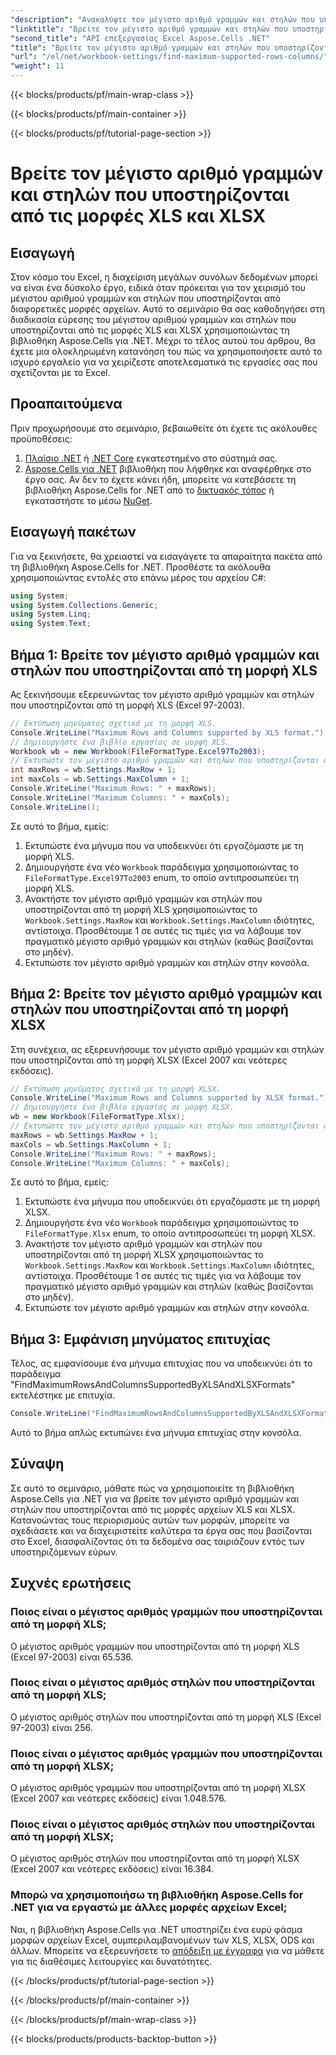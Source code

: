 ```yaml
---
"description": "Ανακαλύψτε τον μέγιστο αριθμό γραμμών και στηλών που υποστηρίζονται από τις μορφές XLS και XLSX χρησιμοποιώντας το Aspose.Cells για .NET. Μεγιστοποιήστε τη διαχείριση δεδομένων Excel με αυτό το ολοκληρωμένο σεμινάριο."
"linktitle": "Βρείτε τον μέγιστο αριθμό γραμμών και στηλών που υποστηρίζονται από τις μορφές XLS και XLSX"
"second_title": "API επεξεργασίας Excel Aspose.Cells .NET"
"title": "Βρείτε τον μέγιστο αριθμό γραμμών και στηλών που υποστηρίζονται από τις μορφές XLS και XLSX"
"url": "/el/net/workbook-settings/find-maximum-supported-rows-columns/"
"weight": 11
---
```


{{< blocks/products/pf/main-wrap-class >}}

{{< blocks/products/pf/main-container >}}

{{< blocks/products/pf/tutorial-page-section >}}

# Βρείτε τον μέγιστο αριθμό γραμμών και στηλών που υποστηρίζονται από τις μορφές XLS και XLSX

## Εισαγωγή
Στον κόσμο του Excel, η διαχείριση μεγάλων συνόλων δεδομένων μπορεί να είναι ένα δύσκολο έργο, ειδικά όταν πρόκειται για τον χειρισμό του μέγιστου αριθμού γραμμών και στηλών που υποστηρίζονται από διαφορετικές μορφές αρχείων. Αυτό το σεμινάριο θα σας καθοδηγήσει στη διαδικασία εύρεσης του μέγιστου αριθμού γραμμών και στηλών που υποστηρίζονται από τις μορφές XLS και XLSX χρησιμοποιώντας τη βιβλιοθήκη Aspose.Cells για .NET. Μέχρι το τέλος αυτού του άρθρου, θα έχετε μια ολοκληρωμένη κατανόηση του πώς να χρησιμοποιήσετε αυτό το ισχυρό εργαλείο για να χειρίζεστε αποτελεσματικά τις εργασίες σας που σχετίζονται με το Excel.
## Προαπαιτούμενα
Πριν προχωρήσουμε στο σεμινάριο, βεβαιωθείτε ότι έχετε τις ακόλουθες προϋποθέσεις:
1. [Πλαίσιο .NET](https://dotnet.microsoft.com/en-us/download) ή [.NET Core](https://dotnet.microsoft.com/en-us/download) εγκατεστημένο στο σύστημά σας.
2. [Aspose.Cells για .NET](https://releases.aspose.com/cells/net/) βιβλιοθήκη που λήφθηκε και αναφέρθηκε στο έργο σας.
Αν δεν το έχετε κάνει ήδη, μπορείτε να κατεβάσετε τη βιβλιοθήκη Aspose.Cells for .NET από το [δικτυακός τόπος](https://releases.aspose.com/cells/net/) ή εγκαταστήστε το μέσω [NuGet](https://www.nuget.org/packages/Aspose.Cells/).
## Εισαγωγή πακέτων
Για να ξεκινήσετε, θα χρειαστεί να εισαγάγετε τα απαραίτητα πακέτα από τη βιβλιοθήκη Aspose.Cells for .NET. Προσθέστε τα ακόλουθα χρησιμοποιώντας εντολές στο επάνω μέρος του αρχείου C#:
```csharp
using System;
using System.Collections.Generic;
using System.Linq;
using System.Text;
```
## Βήμα 1: Βρείτε τον μέγιστο αριθμό γραμμών και στηλών που υποστηρίζονται από τη μορφή XLS
Ας ξεκινήσουμε εξερευνώντας τον μέγιστο αριθμό γραμμών και στηλών που υποστηρίζονται από τη μορφή XLS (Excel 97-2003).
```csharp
// Εκτύπωση μηνύματος σχετικά με τη μορφή XLS.
Console.WriteLine("Maximum Rows and Columns supported by XLS format.");
// Δημιουργήστε ένα βιβλίο εργασίας σε μορφή XLS.
Workbook wb = new Workbook(FileFormatType.Excel97To2003);
// Εκτυπώστε τον μέγιστο αριθμό γραμμών και στηλών που υποστηρίζονται από τη μορφή XLS.
int maxRows = wb.Settings.MaxRow + 1;
int maxCols = wb.Settings.MaxColumn + 1;
Console.WriteLine("Maximum Rows: " + maxRows);
Console.WriteLine("Maximum Columns: " + maxCols);
Console.WriteLine();
```
Σε αυτό το βήμα, εμείς:
1. Εκτυπώστε ένα μήνυμα που να υποδεικνύει ότι εργαζόμαστε με τη μορφή XLS.
2. Δημιουργήστε ένα νέο `Workbook` παράδειγμα χρησιμοποιώντας το `FileFormatType.Excel97To2003` enum, το οποίο αντιπροσωπεύει τη μορφή XLS.
3. Ανακτήστε τον μέγιστο αριθμό γραμμών και στηλών που υποστηρίζονται από τη μορφή XLS χρησιμοποιώντας το `Workbook.Settings.MaxRow` και `Workbook.Settings.MaxColumn` ιδιότητες, αντίστοιχα. Προσθέτουμε 1 σε αυτές τις τιμές για να λάβουμε τον πραγματικό μέγιστο αριθμό γραμμών και στηλών (καθώς βασίζονται στο μηδέν).
4. Εκτυπώστε τον μέγιστο αριθμό γραμμών και στηλών στην κονσόλα.
## Βήμα 2: Βρείτε τον μέγιστο αριθμό γραμμών και στηλών που υποστηρίζονται από τη μορφή XLSX
Στη συνέχεια, ας εξερευνήσουμε τον μέγιστο αριθμό γραμμών και στηλών που υποστηρίζονται από τη μορφή XLSX (Excel 2007 και νεότερες εκδόσεις).
```csharp
// Εκτύπωση μηνύματος σχετικά με τη μορφή XLSX.
Console.WriteLine("Maximum Rows and Columns supported by XLSX format.");
// Δημιουργήστε ένα βιβλίο εργασίας σε μορφή XLSX.
wb = new Workbook(FileFormatType.Xlsx);
// Εκτυπώστε τον μέγιστο αριθμό γραμμών και στηλών που υποστηρίζονται από τη μορφή XLSX.
maxRows = wb.Settings.MaxRow + 1;
maxCols = wb.Settings.MaxColumn + 1;
Console.WriteLine("Maximum Rows: " + maxRows);
Console.WriteLine("Maximum Columns: " + maxCols);
```
Σε αυτό το βήμα, εμείς:
1. Εκτυπώστε ένα μήνυμα που υποδεικνύει ότι εργαζόμαστε με τη μορφή XLSX.
2. Δημιουργήστε ένα νέο `Workbook` παράδειγμα χρησιμοποιώντας το `FileFormatType.Xlsx` enum, το οποίο αντιπροσωπεύει τη μορφή XLSX.
3. Ανακτήστε τον μέγιστο αριθμό γραμμών και στηλών που υποστηρίζονται από τη μορφή XLSX χρησιμοποιώντας το `Workbook.Settings.MaxRow` και `Workbook.Settings.MaxColumn` ιδιότητες, αντίστοιχα. Προσθέτουμε 1 σε αυτές τις τιμές για να λάβουμε τον πραγματικό μέγιστο αριθμό γραμμών και στηλών (καθώς βασίζονται στο μηδέν).
4. Εκτυπώστε τον μέγιστο αριθμό γραμμών και στηλών στην κονσόλα.
## Βήμα 3: Εμφάνιση μηνύματος επιτυχίας
Τέλος, ας εμφανίσουμε ένα μήνυμα επιτυχίας που να υποδεικνύει ότι το παράδειγμα "FindMaximumRowsAndColumnsSupportedByXLSAndXLSXFormats" εκτελέστηκε με επιτυχία.
```csharp
Console.WriteLine("FindMaximumRowsAndColumnsSupportedByXLSAndXLSXFormats executed successfully.");
```
Αυτό το βήμα απλώς εκτυπώνει ένα μήνυμα επιτυχίας στην κονσόλα.
## Σύναψη
Σε αυτό το σεμινάριο, μάθατε πώς να χρησιμοποιείτε τη βιβλιοθήκη Aspose.Cells για .NET για να βρείτε τον μέγιστο αριθμό γραμμών και στηλών που υποστηρίζονται από τις μορφές αρχείων XLS και XLSX. Κατανοώντας τους περιορισμούς αυτών των μορφών, μπορείτε να σχεδιάσετε και να διαχειριστείτε καλύτερα τα έργα σας που βασίζονται στο Excel, διασφαλίζοντας ότι τα δεδομένα σας ταιριάζουν εντός των υποστηριζόμενων εύρων.
## Συχνές ερωτήσεις
### Ποιος είναι ο μέγιστος αριθμός γραμμών που υποστηρίζονται από τη μορφή XLS;
Ο μέγιστος αριθμός γραμμών που υποστηρίζονται από τη μορφή XLS (Excel 97-2003) είναι 65.536.
### Ποιος είναι ο μέγιστος αριθμός στηλών που υποστηρίζονται από τη μορφή XLS;
Ο μέγιστος αριθμός στηλών που υποστηρίζονται από τη μορφή XLS (Excel 97-2003) είναι 256.
### Ποιος είναι ο μέγιστος αριθμός γραμμών που υποστηρίζονται από τη μορφή XLSX;
Ο μέγιστος αριθμός γραμμών που υποστηρίζονται από τη μορφή XLSX (Excel 2007 και νεότερες εκδόσεις) είναι 1.048.576.
### Ποιος είναι ο μέγιστος αριθμός στηλών που υποστηρίζονται από τη μορφή XLSX;
Ο μέγιστος αριθμός στηλών που υποστηρίζονται από τη μορφή XLSX (Excel 2007 και νεότερες εκδόσεις) είναι 16.384.
### Μπορώ να χρησιμοποιήσω τη βιβλιοθήκη Aspose.Cells for .NET για να εργαστώ με άλλες μορφές αρχείων Excel;
Ναι, η βιβλιοθήκη Aspose.Cells για .NET υποστηρίζει ένα ευρύ φάσμα μορφών αρχείων Excel, συμπεριλαμβανομένων των XLS, XLSX, ODS και άλλων. Μπορείτε να εξερευνήσετε το [απόδειξη με έγγραφα](https://reference.aspose.com/cells/net/) για να μάθετε για τις διαθέσιμες λειτουργίες και δυνατότητες.


{{< /blocks/products/pf/tutorial-page-section >}}

{{< /blocks/products/pf/main-container >}}

{{< /blocks/products/pf/main-wrap-class >}}

{{< blocks/products/products-backtop-button >}}